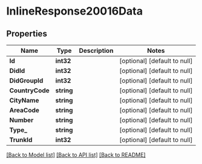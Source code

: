 # InlineResponse20016Data

## Properties
Name | Type | Description | Notes
------------ | ------------- | ------------- | -------------
**Id** | **int32** |  | [optional] [default to null]
**DidId** | **int32** |  | [optional] [default to null]
**DidGroupId** | **int32** |  | [optional] [default to null]
**CountryCode** | **string** |  | [optional] [default to null]
**CityName** | **string** |  | [optional] [default to null]
**AreaCode** | **string** |  | [optional] [default to null]
**Number** | **string** |  | [optional] [default to null]
**Type_** | **string** |  | [optional] [default to null]
**TrunkId** | **int32** |  | [optional] [default to null]

[[Back to Model list]](../README.md#documentation-for-models) [[Back to API list]](../README.md#documentation-for-api-endpoints) [[Back to README]](../README.md)


